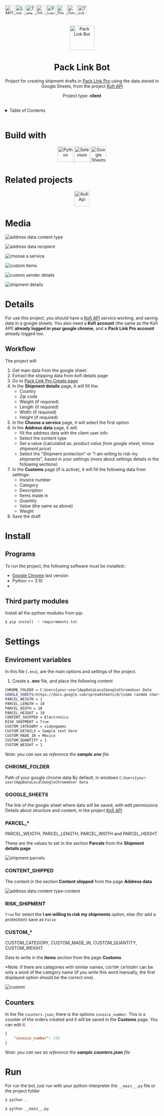 <div><a href='https://github.com/darideveloper/pack-link-bot/blob/master/LICENSE' target='_blank'>
                <img src='https://img.shields.io/github/license/darideveloper/pack-link-bot.svg?style=for-the-badge' alt='MIT License' height='30px'/>
            </a><a href='https://www.linkedin.com/in/francisco-dari-hernandez-6456b6181/' target='_blank'>
                <img src='https://img.shields.io/static/v1?style=for-the-badge&message=LinkedIn&color=0A66C2&logo=LinkedIn&logoColor=FFFFFF&label=' alt='Linkedin' height='30px'/>
            </a><a href='https://t.me/darideveloper' target='_blank'>
                <img src='https://img.shields.io/static/v1?style=for-the-badge&message=Telegram&color=26A5E4&logo=Telegram&logoColor=FFFFFF&label=' alt='Telegram' height='30px'/>
            </a><a href='https://github.com/darideveloper' target='_blank'>
                <img src='https://img.shields.io/static/v1?style=for-the-badge&message=GitHub&color=181717&logo=GitHub&logoColor=FFFFFF&label=' alt='Github' height='30px'/>
            </a><a href='https://www.fiverr.com/darideveloper' target='_blank'>
                <img src='https://img.shields.io/static/v1?style=for-the-badge&message=Fiverr&color=222222&logo=Fiverr&logoColor=1DBF73&label=' alt='Fiverr' height='30px'/>
            </a><a href='https://discord.com/users/992019836811083826' target='_blank'>
                <img src='https://img.shields.io/static/v1?style=for-the-badge&message=Discord&color=5865F2&logo=Discord&logoColor=FFFFFF&label=' alt='Discord' height='30px'/>
            </a><a href='mailto:darideveloper@gmail.com?subject=Hello Dari Developer' target='_blank'>
                <img src='https://img.shields.io/static/v1?style=for-the-badge&message=Gmail&color=EA4335&logo=Gmail&logoColor=FFFFFF&label=' alt='Gmail' height='30px'/>
            </a><a href='https://www.twitch.tv/darideveloper' target='_blank'>
                <img src='https://img.shields.io/static/v1?style=for-the-badge&message=Twitch&color=b9a3e3&logo=Twitch&logoColor=ffffff&label=' alt='Twitch' height='30px'/>
            </a></div><div align='center'><br><br><img src='https://github.com/darideveloper/pack-link-bot/blob/master/logo.png?raw=true' alt='Pack Link Bot' height='80px'/>



# Pack Link Bot

Project for creating shipment drafts in [Pack LInk Pro](https://pro.packlink.com/private) using the data stored in Google Sheets, from the project [Kofi API](https://github.com/darideveloper/kofi-api)

Project type: **client**

</div><br><details>
            <summary>Table of Contents</summary>
            <ol>
<li><a href='#buildwith'>Build With</a></li>
<li><a href='#relatedprojects'>Related Projects</a></li>
<li><a href='#media'>Media</a></li>
<li><a href='#details'>Details</a></li>
<li><a href='#install'>Install</a></li>
<li><a href='#settings'>Settings</a></li>
<li><a href='#run'>Run</a></li></ol>
        </details><br>

# Build with

<div align='center'><a href='https://www.python.org/' target='_blank'> <img src='https://cdn.svgporn.com/logos/python.svg' alt='Python' title='Python' height='50px'/> </a><a href='https://www.selenium.dev/' target='_blank'> <img src='https://cdn.svgporn.com/logos/selenium.svg' alt='Selenium' title='Selenium' height='50px'/> </a><a href='https://sheets.google.com/' target='_blank'> <img src='https://www.gstatic.com/images/branding/product/1x/sheets_2020q4_48dp.png' alt='Google Sheets' title='Google Sheets' height='50px'/> </a></div>

# Related projects

<div align='center'><a href='https://github.com/darideveloper/kofi-api' target='_blank'> <img src='https://github.com/darideveloper/kofi-api-sheets-email/blob/master/logo.png?raw=true' alt='Kofi Api' title='Kofi Api' height='50px'/> </a></div>

# Media

![address data content type](https://github.com/darideveloper/pack-link-bot/blob/master/screenshots/address-data-content-type.png?raw=true)

![address data recipient](https://github.com/darideveloper/pack-link-bot/blob/master/screenshots/address-data-recipent.png?raw=true)

![choose a service](https://github.com/darideveloper/pack-link-bot/blob/master/screenshots/choose-a-service.png?raw=true)

![custom items](https://github.com/darideveloper/pack-link-bot/blob/master/screenshots/custom-items.png?raw=true)

![custom sender details](https://github.com/darideveloper/pack-link-bot/blob/master/screenshots/custom-sender-details.png?raw=true)

![shipment details](https://github.com/darideveloper/pack-link-bot/blob/master/screenshots/shipment-details.png?raw=true)

# Details

For use this project, you should have a [Kofi API](https://github.com/darideveloper/kofi-api) service working, and saving data in a google sheets. 
You also need a **Kofi account** (the same as the Kofi API) **already logged in your google chrome**, and a **Pack Link Pro account** already logged too. 

## Workflow

The project will: 

1. Get main data from the google sheet. 
2. Extract the shipping data from kofi details page
3. Go to [Pack Link Pro Create page](https://pro.packlink.com/private/shipments/create/info)
4. In the **Shipment details** page, it will fill the: 
	* Country
	* Zip code
	* Weight (if required)
	* Length (if required)
	* Width (if required)
	* Height  (if required)
5. In the **Choose a service** page, it will select the first option
6. In the **Address data** page, it will: 
	* fill the address data with the client user info 
	* Select the content type
	* Set a value (calculated as: *product value from google sheet*, minus *shipment price*)
	* Select the "Shipment protection" or "I am willing to risk my shipments", based in your settings (more about settings details in the following sections)
7. In the **Customs** page (if is active), it will fill the following data from settings:
	* Invoice number
	* Category
	* Description
	* Items made in
	* Quantity
	* Value (the same as above)
	* Weight
8. Save the draft

# Install

## Programs

To run the project, the following software must be installed:: 

* [Google Chrome](https://www.google.com/intl/es/chrome) last version
* Python >= 3.10
* 
## Third party modules

Install all the python modules from pip: 

``` bash
$ pip install -r requirements.txt
```

# Settings

## Enviroment variables

In this file (`.env`), are the main options and settings of the project.

1. Create a **.env** file, and place the following content

```bash
CHROME_FOLDER = C:Users{your-user}AppDataLocalGoogleChromeUser Data
GOOGLE_SHEETS=https://docs.google.com/spreadsheets/d/{some random chars}/edit?pli=1#gid=0
PARCEL_WEIGTH = 1
PARCEL_LENGTH = 10
PARCEL_WIDTH = 10
PARCEL_HEIGHT = 10
CONTENT_SHIPPED = Electronics
RISK_SHIPMENT = True
CUSTOM_CATEGORY = videogames
CUSTOM_DETAILS = Sample text here
CUSTOM_MADE_IN = México
CUSTOM_QUANTITY = 1
CUSTOM_WEIGHT = 1
```
*Note: you can see as reference the **sample.env** file*

### CHROME_FOLDER

Path of your google chrome data
By default, in windows `C:Users{your-user}AppDataLocalGoogleChromeUser Data`

### GOOGLE_SHEETS

The link of the google sheet where data will be saved, with edit permissions
Details about structure and content, in the project [Kofi API](https://github.com/darideveloper/kofi-api)

### PARCEL_* 

PARCEL_WEIGTH, PARCEL_LENGTH, PARCEL_WIDTH and PARCEL_HEIGHT

These are the values to set in the section **Parcels** from the **Shipment details page**

![shipment parcels](https://github.com/darideveloper/pack-link-bot/blob/master/screenshots/readme/shipment-parcels.png?raw=true)

### CONTENT_SHIPPED

The content in the section **Content shipped** from the page **Address data**

![address data content type-content](https://github.com/darideveloper/pack-link-bot/blob/master/screenshots/readme/address-data-content-type-content.png?raw=true)

### RISK_SHIPMENT

`True` for select the **I am willing to risk my shipments** option, else (for add a protection) save as `False`

### CUSTOM_* 

CUSTOM_CATEGORY, CUSTOM_MADE_IN, CUSTOM_QUANTITY, CUSTOM_WEIGHT

Data to write in the **items** section from the page **Customs**

*Note: if there are categories with similar names, `CUSTOM_CATEGORY`  can be only a word of the category name (if you write this word manually, the first displayed option should be the correct one). 

![custom](https://github.com/darideveloper/pack-link-bot/blob/master/screenshots/readme/custom.png?raw=true)

## Counters 

In the file `counters.json`, there is the options `invoice_number`. This is a counter of the orders created and it will be saved in the **Customs** page. 
You can edit it. 

```json
{
    "invoice_number": 333
}
```

*Note: you can see as reference the **sample.counters.json** file*

# Run

For run the bot, just run with your python interpreter the `__main__.py` file  or the project folder

```bash
$ python .
```

```bash
$ python __main__.py
```

